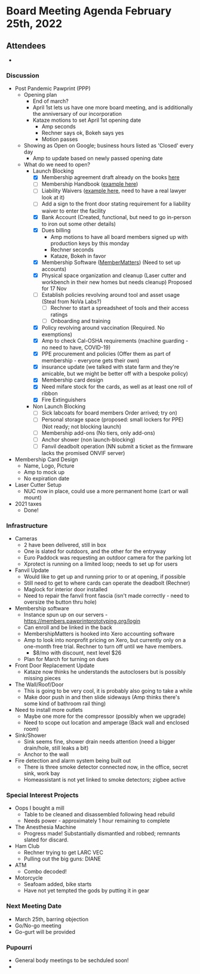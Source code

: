 # Board Meeting Agenda February 25th, 2022
## Attendees
- 

### Discussion
- Post Pandemic Pawprint (PPP)
  - Opening plan
    - End of march?
    - April 1st lets us have one more board meeting, and is additionally the anniversary of our incorporation
    - Kataze motions to set April 1st opening date
      - Amp seconds
      - Rechner says ok, Bokeh says yes
      - Motion passes
  - Showing as Open on Google; business hours listed as 'Closed' every day
    - Amp to update based on newly passed opening date
  - What do we need to open?
    - Launch Blocking
      - [x] Membership agreement draft already on the books [here](https://docs.google.com/document/d/1SWPpZvJvQzU8xjn52bWUc_9ROyN5fLHoaM5hWmdEbAc/edit?usp=sharing)
      - [ ] Membership Handbook ([example here](https://docs.google.com/document/d/1qZaZserKvFL9DlXxOcOfOSVc_CJG3gpO/edit?usp=sharing&ouid=117599783084655068613&rtpof=true&sd=true))
      - [ ] Liability Waivers ([example here](https://drive.google.com/file/d/1_AZNiR7fup9Y7YqbHt2NaG50egEzIu3R/view?usp=sharing), need to have a real lawyer look at it)
      - [ ] Add a sign to the front door stating requirement for a liability waiver to enter the facility
      - [x] Bank Account (Created, functional, but need to go in-person to iron out some other details)
      - [x] Dues billing
        - Amp motions to have all board members signed up with production keys by this monday
        - Rechner seconds
        - Kataze, Bokeh in favor
      - [x] Membership Software ([MemberMatters](https://members.pawprintprototyping.org/)) (Need to set up accounts)
      - [x] Physical space organization and cleanup (Laser cutter and workbench in their new homes but needs cleanup) Proposed for 17 Nov
      - [ ] Establish policies revolving around tool and asset usage (Steal from NoVa Labs?)
          - [ ] Rechner to start a spreadsheet of tools and their access ratings
          - [ ] Onboarding and training
      - [x] Policy revolving around vaccination (Required. No exemptions)
      - [x] Amp to check Cal-OSHA requirements (machine guarding - no need to have, COVID-19)
      - [x] PPE procurement and policies (Offer them as part of membership - everyone gets their own)
      - [x] insurance update (we talked with state farm and they're amicable, but we might be better off with a bespoke policy)
      - [x] Membership card design
      - [x] Need mifare stock for the cards, as well as at least one roll of ribbon
      - [x] Fire Extinguishers
    - Non Launch Blocking
      - [ ] Sick labcoats for board members Order arrived; try on)
      - [ ] Personal storage space (proposed: small lockers for PPE) (Not ready; not blocking launch)
      - [ ] Membership add-ons (No tiers, only add-ons)
      - [ ] Anchor shower (non launch-blocking)
      - [ ] Fanvil deadbolt operation (NN submit a ticket as the firmware lacks the promised ONVIF server)  

- Membership Card Design
  - Name, Logo, Picture
  - Amp to mock up
  - No expiration date
- Laser Cutter Setup
  - NUC now in place, could use a more permanent home (cart or wall mount)
- 2021 taxes
  - Done!

### Infrastructure
- Cameras
  - 2 have been delivered, still in box
  - One is slated for outdoors, and the other for the entryway
  - Euro Paddock was requesting an outdoor camera for the parking lot
  - Xprotect is running on a limited loop; needs to set up for users
- Fanvil Update
  - Would like to get up and running prior to or at opening, if possible
  - Still need to get to where cards can operate the deadbolt (Rechner)
  - Maglock for interior door installed
  - Need to repair the fanvil front fascia (isn't made correctly - need to oversize the button thru hole)
- Membership software
  - Instance spun up on our servers - https://members.pawprintprototyping.org/login
  - Can enroll and be linked in the back
  - MembershipMatters is hooked into Xero accounting software
  - Amp to look into nonprofit pricing on Xero, but currently only on a one-month free trial. Rechner to turn off until we have members.
    - $8/mo with discount, next level $26
  - Plan for March for turning on dues
- Front Door Replacement Update
    - Kataze now thinks he understands the autoclosers but is possibly missing pieces
- The Wall/Roof/Door
  - This is going to be very cool, it is probably also going to take a while
  - Make door push in and then slide sideways (Amp thinks there's some kind of bathroom rail thing)
- Need to install more outlets
  - Maybe one more for the compressor (possibly when we upgrade)
  - Need to scope out location and amperage (Back wall and enclosed room)
- Sink/Shower
  - Sink seems fine, shower drain needs attention (need a bigger drain/hole, still leaks a bit)
  - Anchor to the wall
- Fire detection and alarm system being built out
  - There is three smoke detector connected now, in the office, secret sink, work bay
  - Homeassistant is not yet linked to smoke detectors; zigbee active

### Special Interest Projects
- Oops I bought a mill
  - Table to be cleaned and disassembled following head rebuild 
  - Needs power - approximately 1 hour remaining to complete
- The Anesthesia Machine
  - Progress made! Substantially dismantled and robbed; remnants slated for discard.
- Ham Club
  - Rechner trying to get LARC VEC
  - Pulling out the big guns: DIANE
- ATM
  - Combo decoded!
- Motorcycle
  - Seafoam added, bike starts
  - Have not yet tempted the gods by putting it in gear

### Next Meeting Date
- March 25th, barring objection
- Go/No-go meeting
- Go-gurt will be provided

### Pupourri
- General body meetings to be sechduled soon!
- 
